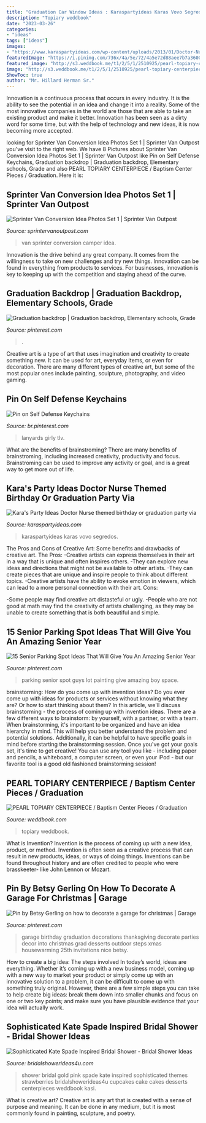 ```yaml
---
title: "Graduation Car Window Ideas : Karaspartyideas Karas Vovo Segredos"
description: "Topiary weddbook"
date: "2023-03-26"
categories:
- "ideas"
tags: ["ideas"]
images:
- "https://www.karaspartyideas.com/wp-content/uploads/2013/01/Doctor-Nurse-themed-birthday-or-graduation-party-via-Karas-Party-Ideas-www.KarasPartyIdeas.com-128.jpg"
featuredImage: "https://i.pinimg.com/736x/4a/5e/72/4a5e72d88aee7b7a36005adec51b0e12--garage.jpg"
featured_image: "http://s3.weddbook.me/t1/2/5/1/2510925/pearl-topiary-centerpiece-baptism-center-pieces-graduation-centerpiece-first-communion-centerpieces-quinceanera-centerpiece.jpg"
image: "http://s3.weddbook.me/t1/2/5/1/2510925/pearl-topiary-centerpiece-baptism-center-pieces-graduation-centerpiece-first-communion-centerpieces-quinceanera-centerpiece.jpg"
ShowToc: true
author: "Mr. Hillard Herman Sr."
---
```



Innovation is a continuous process that occurs in every industry. It is the ability to see the potential in an idea and change it into a reality. Some of the most innovative companies in the world are those that are able to take an existing product and make it better. Innovation has been seen as a dirty word for some time, but with the help of technology and new ideas, it is now becoming more accepted.

	

		
looking for Sprinter Van Conversion Idea Photos Set 1 | Sprinter Van Outpost you've visit to the right web. We have 8 Pictures about Sprinter Van Conversion Idea Photos Set 1 | Sprinter Van Outpost like Pin on Self Defense Keychains, Graduation backdrop | Graduation backdrop, Elementary schools, Grade and also PEARL TOPIARY CENTERPIECE / Baptism Center Pieces / Graduation. Here it is:
		
    
## Sprinter Van Conversion Idea Photos Set 1 | Sprinter Van Outpost

<img loading=lazy src="https://www.sprintervanoutpost.com/wp-content/uploads/2017/11/Sprinter-van-camper-van-conversion-ideas-set1-6.jpg" onerror="this.onerror=null;this.src='https://tse3.mm.bing.net/th?id=OIP.RQlm7C2EVQP9MTb1kqbFnQHaHa&amp;pid=15.1';" alt="Sprinter Van Conversion Idea Photos Set 1 | Sprinter Van Outpost">

_Source: sprintervanoutpost.com_

>van sprinter conversion camper idea. 

	

Innovation is the drive behind any great company. It comes from the willingness to take on new challenges and try new things. Innovation can be found in everything from products to services. For businesses, innovation is key to keeping up with the competition and staying ahead of the curve.

    
## Graduation Backdrop | Graduation Backdrop, Elementary Schools, Grade

<img loading=lazy src="https://i.pinimg.com/originals/71/99/08/719908f9abaa76b6f76f25cc2ae98c2d.jpg" onerror="this.onerror=null;this.src='https://tse3.mm.bing.net/th?id=OIP.3Ayg5BAzDFfyCknAt_9htAHaNK&amp;pid=15.1';" alt="Graduation backdrop | Graduation backdrop, Elementary schools, Grade">

_Source: pinterest.com_

>. 

	

Creative art is a type of art that uses imagination and creativity to create something new. It can be used for art, everyday items, or even for decoration. There are many different types of creative art, but some of the most popular ones include painting, sculpture, photography, and video gaming.

    
## Pin On Self Defense Keychains

<img loading=lazy src="https://i.pinimg.com/736x/5d/23/3c/5d233c606db475f97914b3c88c60515c.jpg" onerror="this.onerror=null;this.src='https://tse1.mm.bing.net/th?id=OIP.BMH7Xr37T-K-WY3ShLdpVAHaNK&amp;pid=15.1';" alt="Pin on Self Defense Keychains">

_Source: br.pinterest.com_

>lanyards girly tlv. 

	

What are the benefits of brainstroming?
There are many benefits of brainstroming, including increased creativity, productivity and focus. Brainstroming can be used to improve any activity or goal, and is a great way to get more out of life.

    
## Kara&#039;s Party Ideas Doctor Nurse Themed Birthday Or Graduation Party Via

<img loading=lazy src="https://www.karaspartyideas.com/wp-content/uploads/2013/01/Doctor-Nurse-themed-birthday-or-graduation-party-via-Karas-Party-Ideas-www.KarasPartyIdeas.com-128.jpg" onerror="this.onerror=null;this.src='https://tse1.mm.bing.net/th?id=OIP.Liz4gfFyQA1z3eV1-u47GAHaLH&amp;pid=15.1';" alt="Kara&#039;s Party Ideas Doctor Nurse themed birthday or graduation party via">

_Source: karaspartyideas.com_

>karaspartyideas karas vovo segredos. 

	

The Pros and Cons of Creative Art: Some benefits and drawbacks of creative art.
The Pros: 
-Creative artists can express themselves in their art in a way that is unique and often inspires others. 
-They can explore new ideas and directions that might not be available to other artists. 
-They can create pieces that are unique and inspire people to think about different topics. 
-Creative artists have the ability to evoke emotion in viewers, which can lead to a more personal connection with their art. 
Cons:


-Some people may find creative art distasteful or ugly. 
-People who are not good at math may find the creativity of artists challenging, as they may be unable to create something that is both beautiful and simple.

    
## 15 Senior Parking Spot Ideas That Will Give You An Amazing Senior Year

<img loading=lazy src="https://i.pinimg.com/736x/31/22/d0/3122d0a404c16d40d6bb7c9f4997120e.jpg" onerror="this.onerror=null;this.src='https://tse2.mm.bing.net/th?id=OIP.vs2HgvtCwImMUWLl4-nx5QHaJ3&amp;pid=15.1';" alt="15 Senior Parking Spot Ideas That Will Give You An Amazing Senior Year">

_Source: pinterest.com_

>parking senior spot guys lot painting give amazing boy space. 

	

brainstorming: How do you come up with invention ideas?
Do you ever come up with ideas for products or services without knowing what they are? Or how to start thinking about them? In this article, we'll discuss brainstorming - the process of coming up with invention ideas.
There are a few different ways to brainstorm: by yourself, with a partner, or with a team. When brainstorming, it's important to be organized and have an idea hierarchy in mind. This will help you better understand the problem and potential solutions. Additionally, it can be helpful to have specific goals in mind before starting the brainstorming session. Once you've got your goals set, it's time to get creative! You can use any tool you like - including paper and pencils, a whiteboard, a computer screen, or even your iPod - but our favorite tool is a good old fashioned brainstorming session!

    
## PEARL TOPIARY CENTERPIECE / Baptism Center Pieces / Graduation

<img loading=lazy src="http://s3.weddbook.me/t1/2/5/1/2510925/pearl-topiary-centerpiece-baptism-center-pieces-graduation-centerpiece-first-communion-centerpieces-quinceanera-centerpiece.jpg" onerror="this.onerror=null;this.src='https://tse1.mm.bing.net/th?id=OIP.xO_mbpI4mT3ilBAHTkFfoAHaLH&amp;pid=15.1';" alt="PEARL TOPIARY CENTERPIECE / Baptism Center Pieces / Graduation">

_Source: weddbook.com_

>topiary weddbook. 

	

What is Invention?
Invention is the process of coming up with a new idea, product, or method. Invention is often seen as a creative process that can result in new products, ideas, or ways of doing things. Inventions can be found throughout history and are often credited to people who were brasskeeter- like John Lennon or Mozart.

    
## Pin By Betsy Gerling On How To Decorate A Garage For Christmas | Garage

<img loading=lazy src="https://i.pinimg.com/736x/4a/5e/72/4a5e72d88aee7b7a36005adec51b0e12--garage.jpg" onerror="this.onerror=null;this.src='https://tse2.mm.bing.net/th?id=OIP.tWViHrPgXDjxKKRu0cmS1QHaFj&amp;pid=15.1';" alt="Pin by Betsy Gerling on how to decorate a garage for christmas | Garage">

_Source: pinterest.com_

>garage birthday graduation decorations thanksgiving decorate parties decor into christmas grad desserts outdoor steps xmas housewarming 25th invitations nice betsy. 

	

How to create a big idea: The steps involved
In today’s world, ideas are everything. Whether it’s coming up with a new business model, coming up with a new way to market your product or simply come up with an innovative solution to a problem, it can be difficult to come up with something truly original. However, there are a few simple steps you can take to help create big ideas: break them down into smaller chunks and focus on one or two key points; and make sure you have plausible evidence that your idea will actually work.

    
## Sophisticated Kate Spade Inspired Bridal Shower - Bridal Shower Ideas

<img loading=lazy src="http://www.bridalshowerideas4u.com/wp-content/uploads/2016/05/Sophisticated-Kate-Spade-Inspired-Bridal-Shower-Strawberries.jpg" onerror="this.onerror=null;this.src='https://tse1.mm.bing.net/th?id=OIP.IR1i_03-tSMLZz-hGfVXBwHaLG&amp;pid=15.1';" alt="Sophisticated Kate Spade Inspired Bridal Shower - Bridal Shower Ideas">

_Source: bridalshowerideas4u.com_

>shower bridal gold pink spade kate inspired sophisticated themes strawberries bridalshowerideas4u cupcakes cake cakes desserts centerpieces weddbook kasi. 

	

What is creative art?
Creative art is any art that is created with a sense of purpose and meaning. It can be done in any medium, but it is most commonly found in painting, sculpture, and poetry.

